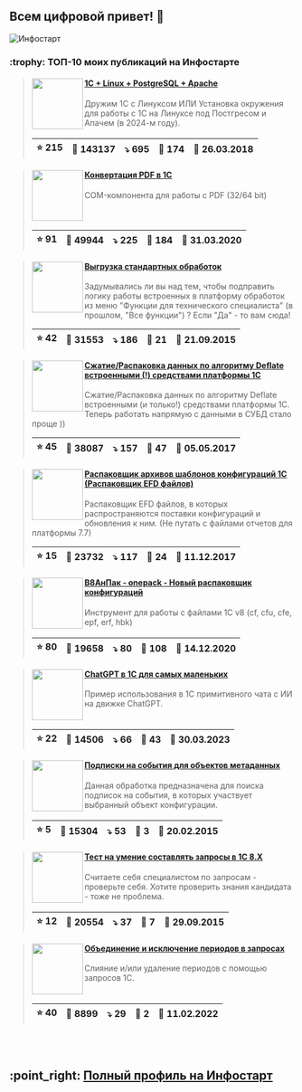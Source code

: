 ## Всем цифровой привет! 👋

![Инфостарт](https://infostart.ru/bitrix/templates/sandbox_empty/assets/tpl/abo/img/logo.svg)

<div id="is_start" />

<h3>:trophy: ТОП-10 моих публикаций на Инфостарте</h3>

> <img src="https://infostart.ru/upload/iblock/ac4/ac49a3a4ab7fa59f438563d5d9c9edbf.jpg" align="left" width="90">
> <h4><a href="https://infostart.ru/1c/articles/805266/">1C + Linux + PostgreSQL + Apache</a></h4>
> Дружим 1С с Линуксом ИЛИ Установка окружения для работы с 1С на Линуксе под Постгресом и Апачем (в 2024-м году).
> <br clear="left">
>
> | :star: 215 | :eyes: 143137 | :arrow_heading_down: 695 | :speech_balloon: 174 | :calendar: 26.03.2018 |
> |-|-|-|-|-|

> <img src="https://infostart.ru/upload/iblock/03d/03d96e48660b16f71b1e7325f930e1b3.png" align="left" width="90">
> <h4><a href="https://infostart.ru/1c/tools/1217607/">Конвертация PDF в 1С</a></h4>
> COM-компонента для работы с PDF (32/64 bit)
> <br clear="left">
>
> | :star: 91 | :eyes: 49944 | :arrow_heading_down: 225 | :speech_balloon: 184 | :calendar: 31.03.2020 |
> |-|-|-|-|-|

> <img src="https://infostart.ru/upload/iblock/ef1/ef169279d82a9879c7980c5374c8cac3.png" align="left" width="90">
> <h4><a href="https://infostart.ru/1c/tools/400102/">Выгрузка стандартных обработок</a></h4>
> Задумывались ли вы над тем, чтобы подправить логику работы встроенных в платформу обработок из меню "Функции для технического специалиста" (в прошлом, "Все функции") ?  Если "Да" - то вам сюда!
> <br clear="left">
>
> | :star: 42 | :eyes: 31553 | :arrow_heading_down: 186 | :speech_balloon: 21 | :calendar: 21.09.2015 |
> |-|-|-|-|-|

> <img src="https://infostart.ru/upload/iblock/690/6901f8568cf8d62280c0b6bc6907db4a.png" align="left" width="90">
> <h4><a href="https://infostart.ru/1c/tools/618906/">Сжатие/Распаковка данных по алгоритму Deflate встроенными (!) средствами платформы 1С</a></h4>
> Сжатие/Распаковка данных по алгоритму Deflate встроенными (и только!) средствами платформы 1С. Теперь работать напрямую с данными в СУБД стало проще ))
> <br clear="left">
>
> | :star: 45 | :eyes: 38087 | :arrow_heading_down: 157 | :speech_balloon: 47 | :calendar: 05.05.2017 |
> |-|-|-|-|-|

> <img src="https://infostart.ru/upload/iblock/590/59095d3b9015fef376e5e8950bbb5c99.png" align="left" width="90">
> <h4><a href="https://infostart.ru/1c/tools/710201/">Распаковщик архивов шаблонов конфигураций 1С (Распаковщик EFD файлов)</a></h4>
> Распаковщик EFD файлов, в которых распространяются поставки конфигураций и обновления к ним. (Не путать с файлами отчетов для платформы 7.7)
> <br clear="left">
>
> | :star: 15 | :eyes: 23732 | :arrow_heading_down: 117 | :speech_balloon: 24 | :calendar: 11.12.2017 |
> |-|-|-|-|-|

> <img src="https://infostart.ru/upload/iblock/38f/38f8021a5a0841c6e90c52f83a017231.png" align="left" width="90">
> <h4><a href="https://infostart.ru/1c/tools/1342779/">В8АнПак - onepack - Новый распаковщик конфигураций</a></h4>
> Инструмент для работы с файлами 1С v8 (cf, cfu, cfe, epf, erf, hbk)
> <br clear="left">
>
> | :star: 80 | :eyes: 19658 | :arrow_heading_down: 80 | :speech_balloon: 108 | :calendar: 14.12.2020 |
> |-|-|-|-|-|

> <img src="https://infostart.ru/upload/iblock/2f7/2f7b063b01f2be3034c1f649f66e804a.png" align="left" width="90">
> <h4><a href="https://infostart.ru/1c/tools/1836633/">ChatGPT в 1С для самых маленьких</a></h4>
> Пример использования в 1С примитивного чата с ИИ на движке ChatGPT.
> <br clear="left">
>
> | :star: 22 | :eyes: 14506 | :arrow_heading_down: 66 | :speech_balloon: 43 | :calendar: 30.03.2023 |
> |-|-|-|-|-|

> <img src="https://infostart.ru/upload/iblock/fab/is1.jpg" align="left" width="90">
> <h4><a href="https://infostart.ru/1c/tools/331606/">Подписки на события для объектов метаданных</a></h4>
> Данная обработка предназначена для поиска подписок на события, в которых участвует выбранный объект конфигурации.
> <br clear="left">
>
> | :star: 5 | :eyes: 15304 | :arrow_heading_down: 53 | :speech_balloon: 3 | :calendar: 20.02.2015 |
> |-|-|-|-|-|

> <img src="https://infostart.ru/upload/iblock/9f0/PIC00.jpg" align="left" width="90">
> <h4><a href="https://infostart.ru/1c/tools/403411/">Тест на умение составлять запросы в 1С 8.X</a></h4>
> Считаете себя специалистом по запросам - проверьте себя. Хотите проверить знания кандидата - тоже не проблема.
> <br clear="left">
>
> | :star: 12 | :eyes: 20554 | :arrow_heading_down: 37 | :speech_balloon: 7 | :calendar: 29.09.2015 |
> |-|-|-|-|-|

> <img src="https://infostart.ru/upload/iblock/ef7/ef7be71fb9b344ac153a9a86487195cd.png" align="left" width="90">
> <h4><a href="https://infostart.ru/1c/tools/1603922/">Объединение и исключение периодов в запросах</a></h4>
> Слияние и/или удаление периодов с помощью запросов 1С.
> <br clear="left">
>
> | :star: 40 | :eyes: 8899 | :arrow_heading_down: 29 | :speech_balloon: 2 | :calendar: 11.02.2022 |
> |-|-|-|-|-|

<br>
<br>
<h2>:point_right: <a href="https://infostart.ru/profile/47774/objects/">Полный профиль на Инфостарт</a></h2>

<div id="is_end" />
  
<!--
**SerVer1C/SerVer1C** is a ✨ _special_ ✨ repository because its `README.md` (this file) appears on your GitHub profile.

Here are some ideas to get you started:

- 🔭 I’m currently working on ...
- 🌱 I’m currently learning ...
- 👯 I’m looking to collaborate on ...
- 🤔 I’m looking for help with ...
- 💬 Ask me about ...
- 📫 How to reach me: ...
- 😄 Pronouns: ...
- ⚡ Fun fact: ...
-->

